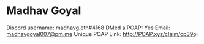 # Madhav Goyal

Discord username: madhavg.eth#4168
DMed a POAP: Yes
Email: madhavgoyal007@pm.me
Unique POAP Link: http://POAP.xyz/claim/cp39oj